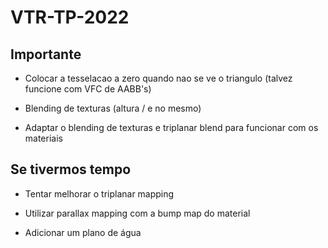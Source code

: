 # VTR-TP-2022

## Importante

- Colocar a tesselacao a zero quando nao se ve o triangulo (talvez funcione com VFC de AABB's)

- Blending de texturas (altura / e no mesmo)

- Adaptar o blending de texturas e triplanar blend para funcionar com os materiais

## Se tivermos tempo

- Tentar melhorar o triplanar mapping

- Utilizar parallax mapping com a bump map do material

- Adicionar um plano de água
